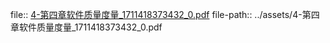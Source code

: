 file:: [4-第四章软件质量度量_1711418373432_0.pdf](../assets/4-第四章软件质量度量_1711418373432_0.pdf)
file-path:: ../assets/4-第四章软件质量度量_1711418373432_0.pdf
